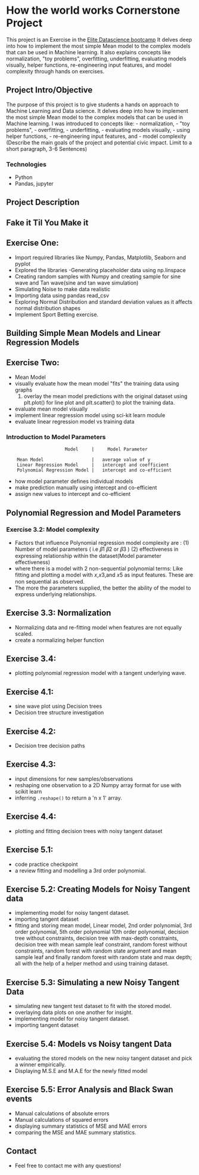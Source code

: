 # How the world works Cornerstone Project
This project is an Exercise in the [Elite Datascience bootcamp](https://pro.elitedatascience.com)
It delves deep into how to implement the most simple Mean model to the complex models that can be used in Machine learning.
It also explains concepts like normalization, "toy problems", overfitting, underfitting, evaluating models visually, helper functions, re-engineering input features, and model complexity through hands on exercises. 

## Project Intro/Objective
The purpose of this project is to give students a hands on approach to Machine Learning and Data science.
It delves deep into how to implement the most simple Mean model to the complex models that can be used in Machine learning.
I was introduced to concepts like:
    - normalization, 
    - "toy problems", 
    - overfitting, 
    - underfitting, 
    - evaluating models visually, 
    - using helper functions, 
    - re-engineering input features, and 
    - model complexity   (Describe the main goals of the project and potential civic impact. Limit to a short paragraph, 3-6 Sentences)


### Technologies

* Python
* Pandas, jupyter

## Project Description

## Fake it Til You Make it
## Exercise One:
- Import required libraries like Numpy, Pandas, Matplotlib, Seaborn and pyplot
- Explored the libraries
-Generating placeholder data using np.linspace
- Creating random samples with Numpy and creating sample for sine wave and Tan wave(sine and tan wave       simulation)
- Simulating Noise to make data realistic
- Importing data using pandas read_csv
- Exploring Normal Distribution and standard deviation values as it affects normal distribution shapes
- Implement Sport Betting exercise. 


## Building Simple Mean Models and Linear Regression Models
## Exercise Two: 
- Mean Model
- visually evaluate how the mean model "fits" the training data using graphs
  1. overlay the mean model predictions with the original dataset using plt.plot() for line plot and plt.scatter() to plot the training data. 
- evaluate mean model visually
- implement linear regression model using sci-kit learn module
- evaluate linear regression model vs training data

### Introduction to Model Parameters 

                          Model     |     Model Parameter

        Mean Model                  |   average value of y
        Linear Regression Model     |   intercept and coefficient
        Polynomial Regression Model |   intercept and co-efficient


- how model parameter defines individual models
- make prediction manually using intercept and co-efficient
- assign new values to intercept and co-efficient
 

## Polynomial Regression and Model Parameters
###  Exercise 3.2: Model complexity
- Factors that influence  Polynomial regression model complexity are :
   (1) Number of model parameters ( i.e  𝛽1 𝛽2 or 𝛽3 )
   (2) effectiveness in expressing relationship within the dataset(Model parameter effectiveness)
- where there is a model with 2 non-sequential polynomial terms: Like fitting and plotting a model with  𝑥,𝑥3,and 𝑥5 as input features. These are non sequential as observed.
- The more the parameters supplied, the better the ability of the model to express underlying relationships.

## Exercise 3.3: Normalization
- Normalizing data and re-fitting model when features are not equally scaled.
- create a normalizing helper function
## Exercise 3.4: 
- plotting polynomial regression model with a tangent underlying wave. 

## Exercise 4.1:
- sine wave plot using Decision trees
- Decision tree structure investigation

## Exercise 4.2:
- Decision tree decision paths

## Exercise 4.3:
- input dimensions for new samples/observations
- reshaping one observation to a 2D Numpy array format for use with scikit learn
- inferring `.reshape()` to return a  'n x 1' array.

## Exercise 4.4:
- plotting and fitting decision trees with noisy tangent dataset


## Exercise 5.1:
- code practice checkpoint
- a review fitting and modelling a 3rd order polynomial.
## Exercise 5.2: Creating Models for Noisy Tangent data
- implementing model for noisy tangent dataset.
- importing tangent dataset
- fitting and storing mean model, Linear model, 2nd order polynomial, 3rd order polynomial, 5th order polynomial
  10th order polynomial, decision tree without constraints, decision tree with max-depth constraints, decision tree
  with mean sample leaf constraint, random forest without constraints, random forest with random state argument
  and mean sample leaf and finally random forest with random state and max depth; all with the help of a helper method
  and using training dataset.

## Exercise 5.3: Simulating a new Noisy Tangent Data
- simulating new tangent test dataset to fit with the stored model.
- overlaying data plots on one another for insight.
- implementing model for noisy tangent dataset.
- importing tangent dataset
## Exercise 5.4: Models vs Noisy tangent Data
- evaluating the stored models on the new noisy tangent dataset and pick a winner empirically.
- Displaying M.S.E and M.A.E for the newly fitted model

## Exercise 5.5: Error Analysis and Black Swan events
- Manual calculations of absolute errors 
- Manual calculations of squared errors 
- displaying summary statistics of MSE and MAE errors
- comparing the MSE and MAE summary statistics.


## Contact
* Feel free to contact me  with any questions!